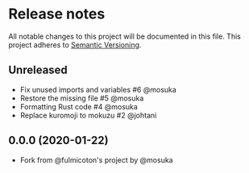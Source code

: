 # Release notes
All notable changes to this project will be documented in this file.
This project adheres to [Semantic Versioning](http://semver.org/).

## Unreleased
- Fix unused imports and variables #6 @mosuka
- Restore the missing file #5 @mosuka
- Formatting Rust code #4 @mosuka
- Replace kuromoji to mokuzu #2 @johtani


## 0.0.0 (2020-01-22)
- Fork from @fulmicoton's project by @mosuka
